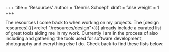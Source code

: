 +++
title = 'Resources'
author = 'Dennis Schoepf'
draft = false
weight = 1
+++

The resources I come back to when working on my projects. The [design resources]({{<relref "/resources/design">}}) already include a curated list of great tools aiding me in my work. Currently I am in the process of also including and gathering the tools used for software development, photography and everything else I do. Check back to find these lists below:
